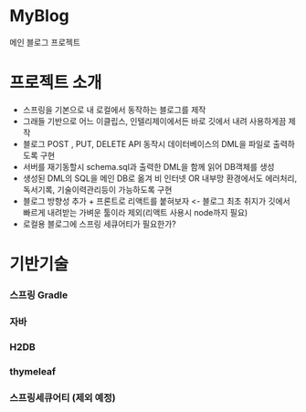 # MyBlog
메인 블로그 프로젝트

# 프로젝트 소개
* 스프링을 기본으로 내 로컬에서 동작하는 블로그를 제작
* 그래들 기반으로 어느 이클립스, 인텔리제이에서든 바로 깃에서 내려 사용하게끔 제작
* 블로그 POST , PUT, DELETE API 동작시 데이터베이스의 DML을 파일로 출력하도록 구현
* 서버를 재기동할시 schema.sql과 출력한 DML을 함께 읽어 DB객체를 생성
* 생성된 DML의 SQL을 메인 DB로 옮겨 비 인터넷 OR 내부망 환경에서도 에러처리, 독서기록, 기술이력관리등이 가능하도록 구현
* 블로그 방향성 추가 + 프론트로 리액트를 붙혀보자 <- 블로그 최초 취지가 깃에서 빠르게 내려받는 가벼운 툴이라 제외(리액트 사용시 node까지 필요)
* 로컬용 블로그에 스프링 세큐어티가 필요한가?
 
# 기반기술
### 스프링 Gradle
### 자바
### H2DB
### thymeleaf
### 스프링세큐어티 (제외 예정)
